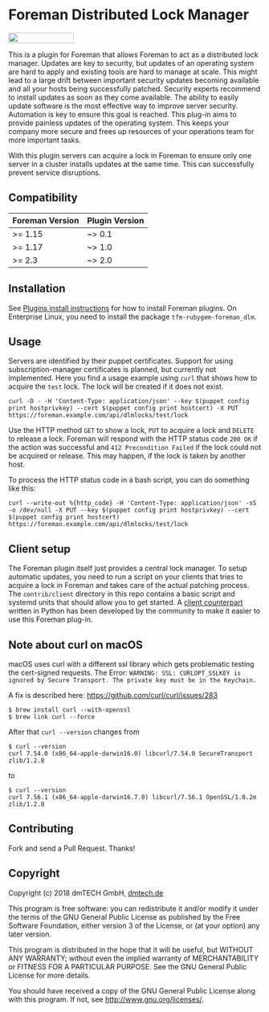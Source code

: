 # Foreman Distributed Lock Manager

[<img src="https://opensourcelogos.aws.dmtech.cloud/dmTECH_opensource_logo%401x.svg" height="21" width="130">](https://www.dmtech.de/)

This is a plugin for Foreman that allows Foreman to act as a distributed lock manager.
Updates are key to security, but updates of an operating system are hard to apply and existing tools are hard to manage at scale. This might lead to a large drift between important security updates becoming available and all your hosts being successfully patched. Security experts recommend to install updates as soon as they come available. The ability to easily update software is the most effective way to improve server security. Automation is key to ensure this goal is reached.
This plug-in aims to provide painless updates of the operating system. This keeps your company more secure and frees up resources of your operations team for more important tasks.

With this plugin servers can acquire a lock in Foreman to ensure only one server in a cluster installs updates at the same time. This can successfully prevent service disruptions.

## Compatibility

| Foreman Version | Plugin Version |
| --------------- | -------------- |
| >= 1.15         | ~> 0.1         |
| >= 1.17         | ~> 1.0         |
| >= 2.3          | ~> 2.0         |

## Installation

See [Plugins install instructions](https://theforeman.org/plugins/)
for how to install Foreman plugins.
On Enterprise Linux, you need to install the package `tfm-rubygem-foreman_dlm`.

## Usage

Servers are identified by their puppet certificates. Support for using subscription-manager certificates is planned, but currently not implemented.
Here you find a usage example using `curl` that shows how to acquire the `test` lock. The lock will be created if it does not exist.

```
curl -D - -H 'Content-Type: application/json' --key $(puppet config print hostprivkey) --cert $(puppet config print hostcert) -X PUT https://foreman.example.com/api/dlmlocks/test/lock
```

Use the HTTP method `GET` to show a lock, `PUT` to acquire a lock and `DELETE` to release a lock.
Foreman will respond with the HTTP status code `200 OK` if the action was successful and `412 Precondition Failed` if the lock could not be acquired or release. This may happen, if the lock is taken by another host.

To process the HTTP status code in a bash script, you can do something like this:

```
curl --write-out %{http_code} -H 'Content-Type: application/json' -sS -o /dev/null -X PUT --key $(puppet config print hostprivkey) --cert $(puppet config print hostcert) https://foreman.example.com/api/dlmlocks/test/lock
```

## Client setup

The Foreman plugin itself just provides a central lock manager. To setup automatic updates, you need to run a script on your clients that tries to acquire a lock in Foreman and takes care of the actual patching process.
The `contrib/client` directory in this repo contains a basic script and systemd units that should allow you to get started.
A [client counterpart](https://github.com/schlitzered/foreman_dlm_updater) written in Python has been developed by the community to make it easier to use this Foreman plug-in.

## Note about curl on macOS

macOS uses curl with a different ssl library which gets problematic testing the cert-signed requests.
The Error:
`WARNING: SSL: CURLOPT_SSLKEY is ignored by Secure Transport. The private key must be in the Keychain.`

A fix is described here:
https://github.com/curl/curl/issues/283

```
$ brew install curl --with-openssl
$ brew link curl --force
```

After that `curl --version` changes from

```
$ curl --version
curl 7.54.0 (x86_64-apple-darwin16.0) libcurl/7.54.0 SecureTransport zlib/1.2.8
```

to

```
$ curl --version
curl 7.56.1 (x86_64-apple-darwin16.7.0) libcurl/7.56.1 OpenSSL/1.0.2m zlib/1.2.8
```

## Contributing

Fork and send a Pull Request. Thanks!

## Copyright

Copyright (c) 2018 dmTECH GmbH, [dmtech.de](https://www.dmtech.de/)

This program is free software: you can redistribute it and/or modify
it under the terms of the GNU General Public License as published by
the Free Software Foundation, either version 3 of the License, or
(at your option) any later version.

This program is distributed in the hope that it will be useful,
but WITHOUT ANY WARRANTY; without even the implied warranty of
MERCHANTABILITY or FITNESS FOR A PARTICULAR PURPOSE. See the
GNU General Public License for more details.

You should have received a copy of the GNU General Public License
along with this program. If not, see <http://www.gnu.org/licenses/>.
